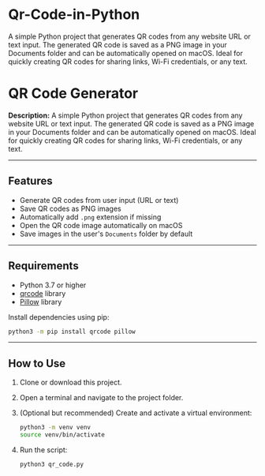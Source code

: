 # Qr-Code-in-Python
A simple Python project that generates QR codes from any website URL or text input. The generated QR code is saved as a PNG image in your Documents folder and can be automatically opened on macOS. Ideal for quickly creating QR codes for sharing links, Wi-Fi credentials, or any text.

# QR Code Generator

**Description:**
A simple Python project that generates QR codes from any website URL or text input. The generated QR code is saved as a PNG image in your Documents folder and can be automatically opened on macOS. Ideal for quickly creating QR codes for sharing links, Wi-Fi credentials, or any text.

---

## Features

* Generate QR codes from user input (URL or text)
* Save QR codes as PNG images
* Automatically add `.png` extension if missing
* Open the QR code image automatically on macOS
* Save images in the user's `Documents` folder by default

---

## Requirements

* Python 3.7 or higher
* [qrcode](https://pypi.org/project/qrcode/) library
* [Pillow](https://pypi.org/project/Pillow/) library

Install dependencies using pip:

```bash
python3 -m pip install qrcode pillow
```

---

## How to Use

1.  Clone or download this project.

2.  Open a terminal and navigate to the project folder.

3.  (Optional but recommended) Create and activate a virtual environment:

    ```bash
    python3 -m venv venv
    source venv/bin/activate
    ```

4.  Run the script:

    ```bash
    python3 qr_code.py
